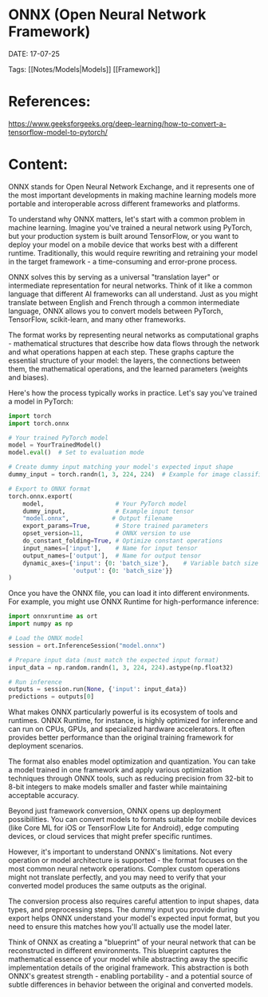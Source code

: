 
# ONNX (Open Neural Network Framework)


DATE:  17-07-25


Tags: [[Notes/Models|Models]] [[Framework]]


# References:

https://www.geeksforgeeks.org/deep-learning/how-to-convert-a-tensorflow-model-to-pytorch/


# Content:

ONNX stands for Open Neural Network Exchange, and it represents one of the most important developments in making machine learning models more portable and interoperable across different frameworks and platforms.

To understand why ONNX matters, let's start with a common problem in machine learning. Imagine you've trained a neural network using PyTorch, but your production system is built around TensorFlow, or you want to deploy your model on a mobile device that works best with a different runtime. Traditionally, this would require rewriting and retraining your model in the target framework - a time-consuming and error-prone process.

ONNX solves this by serving as a universal "translation layer" or intermediate representation for neural networks. Think of it like a common language that different AI frameworks can all understand. Just as you might translate between English and French through a common intermediate language, ONNX allows you to convert models between PyTorch, TensorFlow, scikit-learn, and many other frameworks.

The format works by representing neural networks as computational graphs - mathematical structures that describe how data flows through the network and what operations happen at each step. These graphs capture the essential structure of your model: the layers, the connections between them, the mathematical operations, and the learned parameters (weights and biases).

Here's how the process typically works in practice. Let's say you've trained a model in PyTorch:


```python
import torch
import torch.onnx

# Your trained PyTorch model
model = YourTrainedModel()
model.eval()  # Set to evaluation mode

# Create dummy input matching your model's expected input shape
dummy_input = torch.randn(1, 3, 224, 224)  # Example for image classification

# Export to ONNX format
torch.onnx.export(
    model,                    # Your PyTorch model
    dummy_input,              # Example input tensor
    "model.onnx",            # Output filename
    export_params=True,       # Store trained parameters
    opset_version=11,         # ONNX version to use
    do_constant_folding=True, # Optimize constant operations
    input_names=['input'],    # Name for input tensor
    output_names=['output'],  # Name for output tensor
    dynamic_axes={'input': {0: 'batch_size'},    # Variable batch size
                  'output': {0: 'batch_size'}}
)
```

Once you have the ONNX file, you can load it into different environments. For example, you might use ONNX Runtime for high-performance inference:


```python
import onnxruntime as ort
import numpy as np

# Load the ONNX model
session = ort.InferenceSession("model.onnx")

# Prepare input data (must match the expected input format)
input_data = np.random.randn(1, 3, 224, 224).astype(np.float32)

# Run inference
outputs = session.run(None, {'input': input_data})
predictions = outputs[0]
```

What makes ONNX particularly powerful is its ecosystem of tools and runtimes. ONNX Runtime, for instance, is highly optimized for inference and can run on CPUs, GPUs, and specialized hardware accelerators. It often provides better performance than the original training framework for deployment scenarios.

The format also enables model optimization and quantization. You can take a model trained in one framework and apply various optimization techniques through ONNX tools, such as reducing precision from 32-bit to 8-bit integers to make models smaller and faster while maintaining acceptable accuracy.

Beyond just framework conversion, ONNX opens up deployment possibilities. You can convert models to formats suitable for mobile devices (like Core ML for iOS or TensorFlow Lite for Android), edge computing devices, or cloud services that might prefer specific runtimes.

However, it's important to understand ONNX's limitations. Not every operation or model architecture is supported - the format focuses on the most common neural network operations. Complex custom operations might not translate perfectly, and you may need to verify that your converted model produces the same outputs as the original.

The conversion process also requires careful attention to input shapes, data types, and preprocessing steps. The dummy input you provide during export helps ONNX understand your model's expected input format, but you need to ensure this matches how you'll actually use the model later.

Think of ONNX as creating a "blueprint" of your neural network that can be reconstructed in different environments. This blueprint captures the mathematical essence of your model while abstracting away the specific implementation details of the original framework. This abstraction is both ONNX's greatest strength - enabling portability - and a potential source of subtle differences in behavior between the original and converted models.



